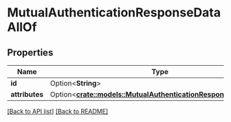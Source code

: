 # MutualAuthenticationResponseDataAllOf

## Properties

Name | Type | Description | Notes
------------ | ------------- | ------------- | -------------
**id** | Option<**String**> |  | [readonly]
**attributes** | Option<[**crate::models::MutualAuthenticationResponseAttributes**](MutualAuthenticationResponseAttributes.md)> |  | 

[[Back to API list]](../README.md#documentation-for-api-endpoints) [[Back to README]](../README.md)


